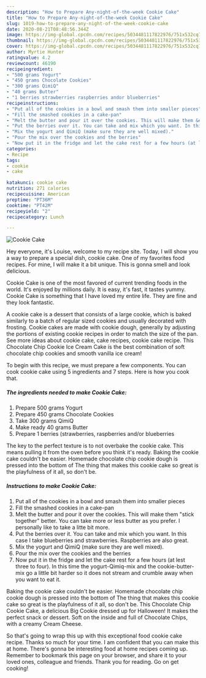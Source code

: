 ```yaml
---
description: "How to Prepare Any-night-of-the-week Cookie Cake"
title: "How to Prepare Any-night-of-the-week Cookie Cake"
slug: 1019-how-to-prepare-any-night-of-the-week-cookie-cake
date: 2020-08-21T08:48:56.344Z
image: https://img-global.cpcdn.com/recipes/5034481117822976/751x532cq70/cookie-cake-recipe-main-photo.jpg
thumbnail: https://img-global.cpcdn.com/recipes/5034481117822976/751x532cq70/cookie-cake-recipe-main-photo.jpg
cover: https://img-global.cpcdn.com/recipes/5034481117822976/751x532cq70/cookie-cake-recipe-main-photo.jpg
author: Myrtie Hunter
ratingvalue: 4.2
reviewcount: 46190
recipeingredient:
- "500 grams Yogurt"
- "450 grams Chocolate Cookies"
- "300 grams QimiQ"
- "40 grams Butter"
- "1 berries strawberries raspberries andor blueberries"
recipeinstructions:
- "Put all of the cookies in a bowl and smash them into smaller pieces"
- "Fill the smashed cookies in a cake-pan"
- "Melt the butter and pour it over the cookies. This will make them &#34;stick together&#34; better. You can take more or less butter as you prefer. I personally like to take a litte bit more."
- "Put the berries over it. You can take and mix which you want. In this case I take blueberries and strawberries. Raspberries are also great."
- "Mix the yogurt and QimiQ (make sure they are well mixed)."
- "Pour the mix over the cookies and the berries"
- "Now put it in the fridge and let the cake rest for a few hours (at lest three to four). In this time the yogurt-Qimiq-mix and the cookie-butter-mix go a little bit harder so it does not stream and crumble away when you want to eat it."
categories:
- Recipe
tags:
- cookie
- cake

katakunci: cookie cake 
nutrition: 271 calories
recipecuisine: American
preptime: "PT36M"
cooktime: "PT42M"
recipeyield: "2"
recipecategory: Lunch

---
```



![Cookie Cake](https://img-global.cpcdn.com/recipes/5034481117822976/751x532cq70/cookie-cake-recipe-main-photo.jpg)

Hey everyone, it's Louise, welcome to my recipe site. Today, I will show you a way to prepare a special dish, cookie cake. One of my favorites food recipes. For mine, I will make it a bit unique. This is gonna smell and look delicious.

Cookie Cake is one of the most favored of current trending foods in the world. It's enjoyed by millions daily. It is easy, it's fast, it tastes yummy. Cookie Cake is something that I have loved my entire life. They are fine and they look fantastic.

A cookie cake is a dessert that consists of a large cookie, which is baked similarly to a batch of regular sized cookies and usually decorated with frosting. Cookie cakes are made with cookie dough, generally by adjusting the portions of existing cookie recipes in order to match the size of the pan. See more ideas about cookie cake, cake recipes, cookie cake recipe. This Chocolate Chip Cookie Ice Cream Cake is the best combination of soft chocolate chip cookies and smooth vanilla ice cream!


To begin with this recipe, we must prepare a few components. You can cook cookie cake using 5 ingredients and 7 steps. Here is how you cook that.

<!--inarticleads1-->

##### The ingredients needed to make Cookie Cake:

1. Prepare 500 grams Yogurt
1. Prepare 450 grams Chocolate Cookies
1. Take 300 grams QimiQ
1. Make ready 40 grams Butter
1. Prepare 1 berries (strawberries, raspberries and/or blueberries


The key to the perfect texture is to not overbake the cookie cake. This means pulling it from the oven before you think it&#39;s ready. Baking the cookie cake couldn&#39;t be easier. Homemade chocolate chip cookie dough is pressed into the bottom of The thing that makes this cookie cake so great is the playfulness of it all, so don&#39;t be. 

<!--inarticleads2-->

##### Instructions to make Cookie Cake:

1. Put all of the cookies in a bowl and smash them into smaller pieces
1. Fill the smashed cookies in a cake-pan
1. Melt the butter and pour it over the cookies. This will make them &#34;stick together&#34; better. You can take more or less butter as you prefer. I personally like to take a litte bit more.
1. Put the berries over it. You can take and mix which you want. In this case I take blueberries and strawberries. Raspberries are also great.
1. Mix the yogurt and QimiQ (make sure they are well mixed).
1. Pour the mix over the cookies and the berries
1. Now put it in the fridge and let the cake rest for a few hours (at lest three to four). In this time the yogurt-Qimiq-mix and the cookie-butter-mix go a little bit harder so it does not stream and crumble away when you want to eat it.


Baking the cookie cake couldn&#39;t be easier. Homemade chocolate chip cookie dough is pressed into the bottom of The thing that makes this cookie cake so great is the playfulness of it all, so don&#39;t be. This Chocolate Chip Cookie Cake, a delicious Big Cookie dressed up for Halloween! It makes the perfect snack or dessert. Soft on the inside and full of Chocolate Chips, with a creamy Cream Cheese. 

So that's going to wrap this up with this exceptional food cookie cake recipe. Thanks so much for your time. I am confident that you can make this at home. There's gonna be interesting food at home recipes coming up. Remember to bookmark this page on your browser, and share it to your loved ones, colleague and friends. Thank you for reading. Go on get cooking!
